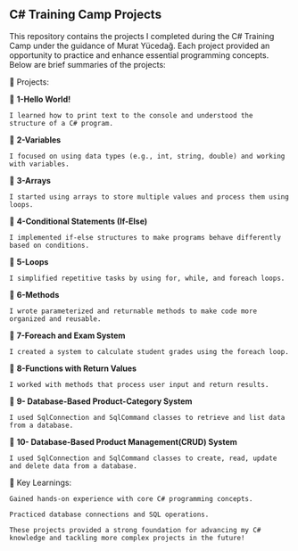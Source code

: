 ## **C# Training Camp Projects**

This repository contains the projects I completed during the C# Training Camp under the guidance of Murat Yücedağ. Each project provided an opportunity to practice and enhance essential programming concepts. Below are brief summaries of the projects:

🌟 Projects:

🚀 **1-Hello World!**

    I learned how to print text to the console and understood the structure of a C# program.

🚀 **2-Variables**

    I focused on using data types (e.g., int, string, double) and working with variables.

🚀 **3-Arrays**

    I started using arrays to store multiple values and process them using loops.

🚀 **4-Conditional Statements (If-Else)**

    I implemented if-else structures to make programs behave differently based on conditions.

🚀 **5-Loops**

    I simplified repetitive tasks by using for, while, and foreach loops.

🚀 **6-Methods**

    I wrote parameterized and returnable methods to make code more organized and reusable.

🚀 **7-Foreach and Exam System**

    I created a system to calculate student grades using the foreach loop.

🚀 **8-Functions with Return Values**

    I worked with methods that process user input and return results.

🚀 **9- Database-Based Product-Category System**

    I used SqlConnection and SqlCommand classes to retrieve and list data from a database.

🚀 **10- Database-Based Product Management(CRUD) System**

    I used SqlConnection and SqlCommand classes to create, read, update and delete data from a database.

🔧 Key Learnings:

    Gained hands-on experience with core C# programming concepts.

    Practiced database connections and SQL operations.

    These projects provided a strong foundation for advancing my C# knowledge and tackling more complex projects in the future!

